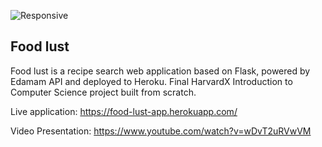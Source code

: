 ![Responsive](https://foodluststorage.s3.eu-west-1.amazonaws.com/images/devices.png)
## Food lust

Food lust is a recipe search web application based on Flask, powered by Edamam API and deployed to Heroku. Final HarvardX Introduction to Computer Science project built from scratch.

Live application: https://food-lust-app.herokuapp.com/

Video Presentation: https://www.youtube.com/watch?v=wDvT2uRVwVM